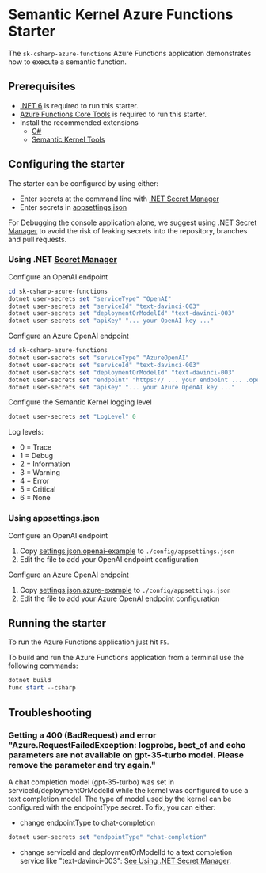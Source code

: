 # Semantic Kernel Azure Functions Starter

The `sk-csharp-azure-functions` Azure Functions application demonstrates how to execute a semantic function.

## Prerequisites

- [.NET 6](https://dotnet.microsoft.com/download/dotnet/6.0) is required to run this starter.
- [Azure Functions Core Tools](https://www.npmjs.com/package/azure-functions-core-tools) is required to run this starter.
- Install the recommended extensions
  - [C#](https://marketplace.visualstudio.com/items?itemName=ms-dotnettools.csharp)
  - [Semantic Kernel Tools](https://marketplace.visualstudio.com/items?itemName=ms-semantic-kernel.semantic-kernel)

## Configuring the starter

The starter can be configured by using either:

- Enter secrets at the command line with [.NET Secret Manager](#using-net-secret-manager)
- Enter secrets in [appsettings.json](#using-appsettingsjson)

For Debugging the console application alone, we suggest using .NET [Secret Manager](https://learn.microsoft.com/en-us/aspnet/core/security/app-secrets) to avoid the risk of leaking secrets into the repository, branches and pull requests.

### Using .NET [Secret Manager](https://learn.microsoft.com/en-us/aspnet/core/security/app-secrets)

Configure an OpenAI endpoint

```powershell
cd sk-csharp-azure-functions
dotnet user-secrets set "serviceType" "OpenAI"
dotnet user-secrets set "serviceId" "text-davinci-003"
dotnet user-secrets set "deploymentOrModelId" "text-davinci-003"
dotnet user-secrets set "apiKey" "... your OpenAI key ..."
```

Configure an Azure OpenAI endpoint

```powershell
cd sk-csharp-azure-functions
dotnet user-secrets set "serviceType" "AzureOpenAI"
dotnet user-secrets set "serviceId" "text-davinci-003"
dotnet user-secrets set "deploymentOrModelId" "text-davinci-003"
dotnet user-secrets set "endpoint" "https:// ... your endpoint ... .openai.azure.com/"
dotnet user-secrets set "apiKey" "... your Azure OpenAI key ..."
```

Configure the Semantic Kernel logging level

```powershell
dotnet user-secrets set "LogLevel" 0
```

Log levels:

- 0 = Trace
- 1 = Debug
- 2 = Information
- 3 = Warning
- 4 = Error
- 5 = Critical
- 6 = None

### Using appsettings.json

Configure an OpenAI endpoint

1. Copy [settings.json.openai-example](./config/appsettings.json.openai-example) to `./config/appsettings.json`
1. Edit the file to add your OpenAI endpoint configuration

Configure an Azure OpenAI endpoint

1. Copy [settings.json.azure-example](./config/appsettings.json.azure-example) to `./config/appsettings.json`
1. Edit the file to add your Azure OpenAI endpoint configuration

## Running the starter

To run the Azure Functions application just hit `F5`.

To build and run the Azure Functions application from a terminal use the following commands:

```powershell
dotnet build
func start --csharp
```

## Troubleshooting

### Getting a 400 (BadRequest) and error "Azure.RequestFailedException: logprobs, best_of and echo parameters are not available on gpt-35-turbo model. Please remove the parameter and try again."

A chat completion model (gpt-35-turbo) was set in serviceId/deploymentOrModelId while the kernel was configured to use a text completion model. The type of model used by the kernel can be configured with the endpointType secret. To fix, you can either:

- change endpointType to chat-completion

```powershell
dotnet user-secrets set "endpointType" "chat-completion"
```

- change serviceId and deploymentOrModelId to a text completion service like "text-davinci-003": [See Using .NET Secret Manager](#using-net-secret-manager).
